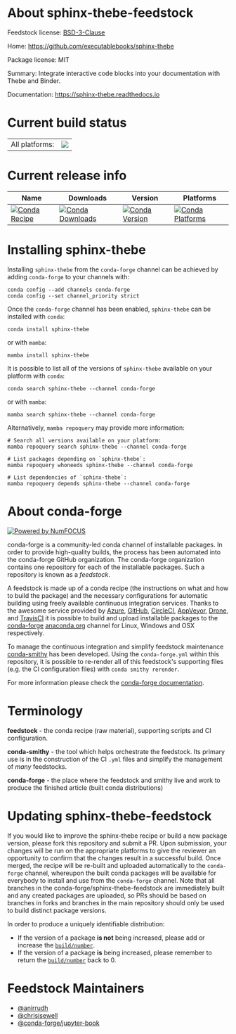 About sphinx-thebe-feedstock
============================

Feedstock license: [BSD-3-Clause](https://github.com/conda-forge/sphinx-thebe-feedstock/blob/main/LICENSE.txt)

Home: https://github.com/executablebooks/sphinx-thebe

Package license: MIT

Summary: Integrate interactive code blocks into your documentation with Thebe and Binder.

Documentation: https://sphinx-thebe.readthedocs.io

Current build status
====================


<table><tr><td>All platforms:</td>
    <td>
      <a href="https://dev.azure.com/conda-forge/feedstock-builds/_build/latest?definitionId=10569&branchName=main">
        <img src="https://dev.azure.com/conda-forge/feedstock-builds/_apis/build/status/sphinx-thebe-feedstock?branchName=main">
      </a>
    </td>
  </tr>
</table>

Current release info
====================

| Name | Downloads | Version | Platforms |
| --- | --- | --- | --- |
| [![Conda Recipe](https://img.shields.io/badge/recipe-sphinx--thebe-green.svg)](https://anaconda.org/conda-forge/sphinx-thebe) | [![Conda Downloads](https://img.shields.io/conda/dn/conda-forge/sphinx-thebe.svg)](https://anaconda.org/conda-forge/sphinx-thebe) | [![Conda Version](https://img.shields.io/conda/vn/conda-forge/sphinx-thebe.svg)](https://anaconda.org/conda-forge/sphinx-thebe) | [![Conda Platforms](https://img.shields.io/conda/pn/conda-forge/sphinx-thebe.svg)](https://anaconda.org/conda-forge/sphinx-thebe) |

Installing sphinx-thebe
=======================

Installing `sphinx-thebe` from the `conda-forge` channel can be achieved by adding `conda-forge` to your channels with:

```
conda config --add channels conda-forge
conda config --set channel_priority strict
```

Once the `conda-forge` channel has been enabled, `sphinx-thebe` can be installed with `conda`:

```
conda install sphinx-thebe
```

or with `mamba`:

```
mamba install sphinx-thebe
```

It is possible to list all of the versions of `sphinx-thebe` available on your platform with `conda`:

```
conda search sphinx-thebe --channel conda-forge
```

or with `mamba`:

```
mamba search sphinx-thebe --channel conda-forge
```

Alternatively, `mamba repoquery` may provide more information:

```
# Search all versions available on your platform:
mamba repoquery search sphinx-thebe --channel conda-forge

# List packages depending on `sphinx-thebe`:
mamba repoquery whoneeds sphinx-thebe --channel conda-forge

# List dependencies of `sphinx-thebe`:
mamba repoquery depends sphinx-thebe --channel conda-forge
```


About conda-forge
=================

[![Powered by
NumFOCUS](https://img.shields.io/badge/powered%20by-NumFOCUS-orange.svg?style=flat&colorA=E1523D&colorB=007D8A)](https://numfocus.org)

conda-forge is a community-led conda channel of installable packages.
In order to provide high-quality builds, the process has been automated into the
conda-forge GitHub organization. The conda-forge organization contains one repository
for each of the installable packages. Such a repository is known as a *feedstock*.

A feedstock is made up of a conda recipe (the instructions on what and how to build
the package) and the necessary configurations for automatic building using freely
available continuous integration services. Thanks to the awesome service provided by
[Azure](https://azure.microsoft.com/en-us/services/devops/), [GitHub](https://github.com/),
[CircleCI](https://circleci.com/), [AppVeyor](https://www.appveyor.com/),
[Drone](https://cloud.drone.io/welcome), and [TravisCI](https://travis-ci.com/)
it is possible to build and upload installable packages to the
[conda-forge](https://anaconda.org/conda-forge) [anaconda.org](https://anaconda.org/)
channel for Linux, Windows and OSX respectively.

To manage the continuous integration and simplify feedstock maintenance
[conda-smithy](https://github.com/conda-forge/conda-smithy) has been developed.
Using the ``conda-forge.yml`` within this repository, it is possible to re-render all of
this feedstock's supporting files (e.g. the CI configuration files) with ``conda smithy rerender``.

For more information please check the [conda-forge documentation](https://conda-forge.org/docs/).

Terminology
===========

**feedstock** - the conda recipe (raw material), supporting scripts and CI configuration.

**conda-smithy** - the tool which helps orchestrate the feedstock.
                   Its primary use is in the construction of the CI ``.yml`` files
                   and simplify the management of *many* feedstocks.

**conda-forge** - the place where the feedstock and smithy live and work to
                  produce the finished article (built conda distributions)


Updating sphinx-thebe-feedstock
===============================

If you would like to improve the sphinx-thebe recipe or build a new
package version, please fork this repository and submit a PR. Upon submission,
your changes will be run on the appropriate platforms to give the reviewer an
opportunity to confirm that the changes result in a successful build. Once
merged, the recipe will be re-built and uploaded automatically to the
`conda-forge` channel, whereupon the built conda packages will be available for
everybody to install and use from the `conda-forge` channel.
Note that all branches in the conda-forge/sphinx-thebe-feedstock are
immediately built and any created packages are uploaded, so PRs should be based
on branches in forks and branches in the main repository should only be used to
build distinct package versions.

In order to produce a uniquely identifiable distribution:
 * If the version of a package **is not** being increased, please add or increase
   the [``build/number``](https://docs.conda.io/projects/conda-build/en/latest/resources/define-metadata.html#build-number-and-string).
 * If the version of a package **is** being increased, please remember to return
   the [``build/number``](https://docs.conda.io/projects/conda-build/en/latest/resources/define-metadata.html#build-number-and-string)
   back to 0.

Feedstock Maintainers
=====================

* [@anirrudh](https://github.com/anirrudh/)
* [@chrisjsewell](https://github.com/chrisjsewell/)
* [@conda-forge/jupyter-book](https://github.com/orgs/conda-forge/teams/jupyter-book/)

